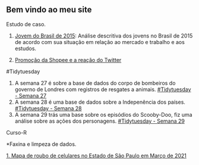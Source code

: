## Bem vindo ao meu site

Estudo de caso.

 1. [Jovem do Brasil de 2015](https://nabilmurtadha.github.io/Trabalhos/jovem-brasileiro): Análise descritiva dos jovens no Brasil de 2015 de acordo com sua situação em relação ao mercado e trabalho e aos estudos.

2. [Promoção da Shopee e a reação do Twitter](https://nabilmurtadha.github.io/TidyTuesday/promoção-shopee.html)

#Tidytuesday

 1.  A semana 27 é sobre a base de dados do corpo de bombeiros do governo de Londres com registros de resgates a animais. [#Tidytuesday - Semana 27](https://nabilmurtadha.github.io/TidyTuesday/week_27.html)
 2.  A semana 28 é uma base de dados sobre a Indepenência dos países. [#Tidytuesday - Semana 28](https://nabilmurtadha.github.io/TidyTuesday/week_28.html)
 3.  A semana 29 trás uma base sobre os episódios do Scooby-Doo, fiz uma análise sobre as ações dos personagens. [#Tidytuesday - Semana 29](https://nabilmurtadha.github.io/TidyTuesday/week_29.html) 

Curso-R

*Faxina e limpeza de dados.

[1. Mapa de roubo de celulares no Estado de São Paulo em Março de 2021](https://nabilmurtadha.github.io/myrepo/exercicio-de-limpeza-1--Roubo-de-celulares-.html)
